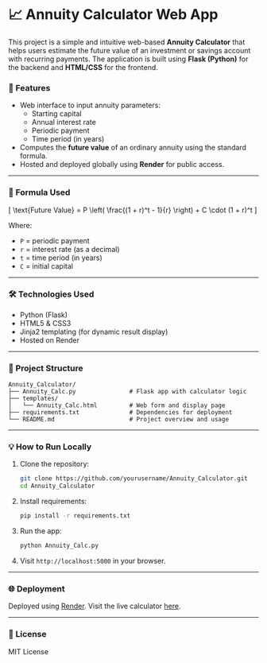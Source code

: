 
# 📈 Annuity Calculator Web App

This project is a simple and intuitive web-based **Annuity Calculator** that helps users estimate the future value of an investment or savings account with recurring payments. The application is built using **Flask (Python)** for the backend and **HTML/CSS** for the frontend.

### 🚀 Features

- Web interface to input annuity parameters:
  - Starting capital
  - Annual interest rate
  - Periodic payment
  - Time period (in years)
- Computes the **future value** of an ordinary annuity using the standard formula.
- Hosted and deployed globally using **Render** for public access.

---

### 🧮 Formula Used

\[
\text{Future Value} = P \left( \frac{(1 + r)^t - 1}{r} \right) + C \cdot (1 + r)^t
\]

Where:
- `P` = periodic payment
- `r` = interest rate (as a decimal)
- `t` = time period (in years)
- `C` = initial capital

---

### 🛠️ Technologies Used

- Python (Flask)
- HTML5 & CSS3
- Jinja2 templating (for dynamic result display)
- Hosted on Render

---

### 📁 Project Structure

```
Annuity_Calculator/
├── Annuity_Calc.py               # Flask app with calculator logic
├── templates/
│   └── Annuity_Calc.html         # Web form and display page
├── requirements.txt              # Dependencies for deployment
└── README.md                     # Project overview and usage
```

---

### 💡 How to Run Locally

1. Clone the repository:
   ```bash
   git clone https://github.com/yourusername/Annuity_Calculator.git
   cd Annuity_Calculator
   ```

2. Install requirements:
   ```bash
   pip install -r requirements.txt
   ```

3. Run the app:
   ```bash
   python Annuity_Calc.py
   ```

4. Visit `http://localhost:5000` in your browser.

---

### 🌐 Deployment

Deployed using [Render](https://render.com/). Visit the live calculator [here](https://annuity-calc-1.onrender.com/).

---

### 📄 License

MIT License
